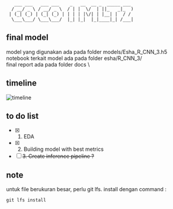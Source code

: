        ___ ___   ___ ___    _   __  __ _  _____ ___ 
      / __/ _ \ / __/ _ \  / | |  \/  | ||_   _|_  )
     | (_| (_) | (_| (_) | | | | |\/| | |__| |  / / 
      \___\___/ \___\___/  |_| |_|  |_|____|_| /___|
                                                
## final model
model yang digunakan ada pada folder models/Esha_R_CNN_3.h5 \
notebook terkait model ada pada folder esha/R_CNN_3/ \
final report ada pada folder docs \

## timeline
![timeline](https://i.ibb.co/7Qq6k52/photo-2022-07-20-16-06-49.jpg)

## to do list
- [x] 1. EDA
- [x] 2. Building model with best metrics
- [ ] ~~3. Create inference pipeline ?~~

## note
untuk file berukuran besar, perlu git lfs. install dengan command :
```
git lfs install
```
